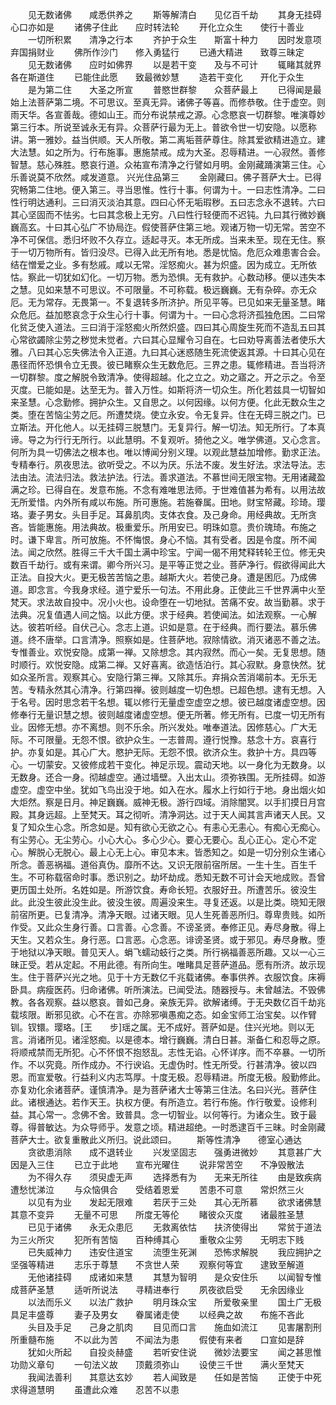 <!-- { "loadSidebar": true } -->
　　见无数诸佛　　咸悉供养之
　　斯等解清白　　见亿百千劫
　　其身无挂碍　　心口亦如是
　　诸佛子住此　　应时转法轮
　　开化立众生　　使行十善业
　　一切所积累　　清净之行本
　　齐护于众生　　斯富十种力
　　因时发意项　　弃国捐财业
　　佛所作沙门　　修入勇猛行
　　已通大精进　　致尊三昧定
　　见无数诸佛　　应时如佛界
　　以是若干变　　及与不可计
　　辄睹其就界　　各在斯道住
　　已能住此愿　　致最微妙慧
　　造若干变化　　开化于众生
　　是为第二住　　大圣之所宣
　　普愍世群黎　　众菩萨最上
　　已得闻是最始上法菩萨第二境。不可思议。至真无异。诸佛子等喜。而修恭敬。住于虚空。则雨天华。各宣善哉。德如山王。而分布说禁戒之源。心念愍哀一切群黎。唯演尊妙第三行本。所说至诚永无有异。众菩萨行最为无上。普欲令世一切安隐。以愿称讲。第一雅妙。益当供顺。天人所敬。第二离垢菩萨尊住。除其爱欲精进造立。建大法慧。如之所为。行布施事。惠施禁戒。成为大圣。忍辱精进。一心寂然。善修智慧。慈心殊胜。愍哀行道。众祐宣布清净之行譬如月明。金刚藏踊演第三住。心乐善说莫不欣然。咸发道意。
兴光住品第三
　　金刚藏曰。佛子菩萨大士。已得究畅第二住地。便入第三。寻当思惟。性行十事。何谓为十。一曰志性清净。二曰性行明达通利。三曰消灭淡泊其意。四曰心怀无垢瑕秽。五曰志念永不退转。六曰其心坚固而不怯劣。七曰其念极上无穷。八曰性行轻便而不迟钝。九曰其行微妙巍巍高玄。十曰其心弘广不协局迮。假使菩萨住第三地。观诸万物一切无常。苦空不净不可保信。悉归坏败不久存立。适起寻灭。本无所成。当来未至。现在无住。察于一切万物所有。皆归没尽。已得入此无所有地。悉是忧恼。危厄众难患害合会。结在憎爱之业。多有愁戚。咸以无常。淫怒痴火。甚为炽盛。因为成立。无所依怙。察此一切犹如幻化。一切万物。悉为恐惧。无有救护。心数动移。便以违失本之慧。见如来慧不可思议。不可限量。不可称载。极远巍巍。无有杂碎。亦无众厄。无为常存。无畏第一。不复退转多所济护。所见平等。已见如来无量圣慧。睹众危厄。益加愍哀念于众生心行十事。何谓为十。一曰心念将济孤独危困。二曰常化贫乏使入道法。三曰消于淫怒痴火所然炽盛。四曰其心周旋生死而不造乱五曰其心常欲蠲除尘劳之秽觉未觉者。六曰其心显耀令习自在。七曰劝导离善法者使乐大雅。八曰其心忘失佛法令入正道。九曰其心迷惑随生死流使返其源。十曰其心见在愚径而怀恐惧令立无畏。彼已睹察众生无数危厄。三界之患。辄修精进。吾当将济一切群黎。度之解脱令致清净。使得超越。化之立之。劝之寤之。开之示之。令至灭度。已能如是。达至无为。普入万性。如斯将济一切众生。所化若兹具一切智如来圣慧。心念勤修。拥护众生。又自思之。以何因缘。以何方便。化此无数众生之类。堕在苦恼尘劳之厄。所遭焚烧。使立永安。令无复异。住在无碍三脱之门。已立斯法。开化他人。以无挂碍三脱慧门。无复异行。解一切法。知无所行。了本真谛。导之为行行无所行。以此慧明。不复观听。猗他之义。唯学佛道。又心念言。何所为具一切佛法之根本也。唯以博闻分别义理。以观此慧益加增修。勤求正法。专精奉行。夙夜思法。欲听受之。不以为厌。乐法不废。发生好法。求法导法。志法由法。流法归法。救法护法。行法。善求道法。不慕世间无限宝物。无用诸藏盈满之珍。已得自在。发意布施。不念有难唯思法师。于世难值甚为希有。以用法故无所爱惜。内外所有咸以布施。所可惠施。若施眷属。田地。财宝帑藏。珍琦。璎珞。妻子男女。头目手足。耳鼻肌肉。支体衣食。及己身命。用经典故。无所贪吝。皆能惠施。用法典故。极重爱乐。所用安已。明珠如意。贵价瑰琦。布施之时。谦下卑言。所可放施。不怀悔恨。身心不恼。其有受者。因是令度。所不闻法。闻之欣然。胜得三千大千国土满中珍宝。宁闻一偈不用梵释转轮王位。修无央数百千劫行。或有来谓。卿今所兴习。是平等正觉之业。菩萨净行。假欲得闻此大正法。自投大火。更无极苦苦恼之患。越斯大火。若使己身。遭是困厄。乃成佛道。即念言。今我身求经。道宁爱乐一句法。不用此身。正使此三千世界满中火至梵天。求法故自投中。况小火也。设命堕在一切地狱。苦痛不安。故当勤慕。求于法典。况复值遇人间之恼。以此方便。求于经典。若使闻法。如法观察。一心解达。彼若听经。自伏己心。念志上道。识如是意。在于经典。而行要法。慕乐佛道。终不唐举。口言清净。照察如是。住菩萨地。寂除情欲。消灭诸恶不善之法。专惟善业。欢悦安隐。成第一禅。又除想念。其内寂然。而心一矣。无复思想。随时顺行。欢悦安隐。成第二禅。又好喜离。欲造恬泊行。其心寂默。身意快然。犹如众圣所言。观察其心。安隐行第三禅。又除其乐。弃捐众苦消竭前本。无乐无苦。专精永然其心清净。行第四禅。彼则越度一切色想。已超色想。逮有无想。入于名号。因时思念若干名想。辄以修行无量虚空虚空之想。彼已越度诸虚空想。因修奉行无量识慧之想。彼则越度诸虚空想。便无所著。修无所有。已度一切无所有业。因修无想。亦不离想。则不乐余。所兴发处。唯奉道法。因修慈心。广大无际。不可限量。无怨不恨。欲护众生。一志普周。遵行悦豫。慈念十方。哀喜行护。亦复如是。其心广大。愍护无际。无怨不恨。欲济众生。救护十方。具四等心。一切蒙安。又彼修成若干变化。神足示现。震动天地。以一身化为无数身。以无数身。还合一身。彻越虚空。通过墙壁。入出太山。须弥铁围。无所挂碍。如游虚空。虚空中坐。犹如飞鸟出没于地。如入在水。履水上行如行于地。身出烟火如大炬然。察是日月。神足巍巍。威神无极。游行四域。消除闇冥。以手扪摸日月宫殿。其身远超。上至梵天。耳之彻听。清净洞达。过于天人闻其言声诸天人民。又复了知众生心念。所念如是。知有欲心无欲之心。有恚心无恚心。有痴心无痴心。有尘劳心。无尘劳心。小心大心。多心少心。要心无要心。乱心正心。定心不定心。解脱心无脱心。最上心无上心。审见本末。皆悉知之。如是一切分别众生诸心所念。善恶祸福。道俗真伪。靡所不达。又识无限前宿所居。一生十生。百生千生。不可称载宿命时事。悉识别之。劫坏劫成。悉知无数不可计会天地成败。吾曾更历国土处所。名姓如是。所游饮食。寿命长短。衣服好丑。所遭苦乐。彼没生此。此没生彼此没生此。彼没生彼。周遍没来生。寻复还返。以是比类。晓知无限前宿所更。已复清净。清净天眼。过诸天眼。见人生死善恶所归。尊卑贵贱。如所作受。又此众生身行善。口言善。心念善。不谤圣贤。奉修正见。寿尽身散。得上天生。又若众生。身行恶。口言恶。心念恶。诽谤圣贤。或于邪见。寿尽身散。堕于地狱以净天眼。普见天人。蜎飞蠕动蚑行之类。所行祸福善恶所趣。又以一心三昧正受。若从定起。不用此德。有所向生。唯睹具足菩萨道品。愿有所济。故示现生。住于菩萨兴光之地。见于十方无数亿千兆载诸佛。奉事供养。衣服饮食。床褥卧具。病瘦医药。归命诸佛。听所演法。已闻受法。随器授与。未曾越法。不毁佛教。各各观察。益以愍哀。普如己身。亲族无异。欲解诸缚。于无央数亿百千劫兆载垓限。断邪见欲。心不在言。亦除邪嗔愚痴之态。如金宝师工治宝矣。以作臂钏。钗镮。璎珞。[王　　步]瑶之属。无不成好。菩萨如是。住兴光地。则以无言。消诸所见。诸淫怒痴。以是德本。增行巍巍。清白日甚。渐备仁和忍辱之原。将顺戒禁而无所犯。心不怀恨不抱怒乱。志性无谄。心怀详序。而不卒暴。一切所作。不以究竟。所作成办。不行谀谄。无虚伪时。性无所受。行甚清净。彼以四恩。而宣爱敬。行益利义内志笃厚。十度无极。忍辱精进。所度无极。殷勤修此。亦复劝化余诸菩萨。谨慎清净。是为菩萨诸大士等第三住法。名曰兴光。菩萨住此。诸根通达。若作天王。执权方便。有所造立。若行布施。作行敬爱。设修利益。其心常一。念佛不舍。致普具。念一切智业。以何等行。为诸众生。致于最尊。得普敏达。为众导师乎。发意之顷。精进超绝。一时悉逮百千三昧。时金刚藏菩萨大士。欲复重散此义所归。说此颂曰。
　　斯等性清净　　德室心通达
　　贪欲患消除　　成不退转业
　　兴发坚固志　　强勇进微妙
　　其意甚广大　　因是入三住
　　已立于此地　　宣布光曜住
　　说非常苦空　　不净毁散法
　　为不得久存　　须臾虚无声
　　选择悉有为　　无来无所往
　　由是致疾病　　遭愁忧涕泣
　　与众恼俱合　　受结着恩爱
　　苦患不可意　　常炽然三火
　　以见有为业　　发起无限难
　　若厌于三处　　其心无所慕
　　欲求诸佛慧　　其意不变异
　　无量不可思　　所度无等伦
　　睹彼众灭度　　诸最胜圣慧
　　已见于诸佛　　永无众患厄
　　无救离依怙　　扶济使得出
　　常贫于道法　　为三火所灾
　　犯所有苦恼　　百种缚其心
　　重敬众尘劳　　无明志下贱
　　已失威神力　　违安住道宝
　　流堕生死渊　　恐怖求解脱
　　我应拥护之　　坚强等精进
　　志乐于尊慧　　不贪世人荣
　　观察何等宜　　逮致至解道
　　无他诸挂碍　　成诸如来慧
　　其慧为智明　　是众安住乐
　　以闻智专惟　　成菩萨圣慧
　　适听所说法　　寻精进奉行
　　夙夜欲启受　　无余因缘业
　　以法而乐义　　以法广救护
　　明月珠众宝　　所爱敬亲里
　　国土广无极　　具足丰盛尊
　　妻子及男女　　眷属诸走使
　　以经典之故　　布施不吝此
　　头目及手足　　己身之肌肉
　　目见而口言　　施血如流江
　　见害屠割刑　　所重髓布施
　　不以此为苦　　不闻法为患
　　假使有来者　　口宣如是辞
　　犹如火所起　　自投炎赫盛
　　若听安住说　　微妙法要宝
　　闻之甚思惟　　功勋义章句
　　一句法义故　　顶戴须弥山
　　设使三千世　　满火至梵天
　　我闻法善利　　其意达玄妙
　　若人闻致是　　任如是苦恼
　　正使于中死　　求得道慧明
　　虽遭此众难　　忍苦不以患
